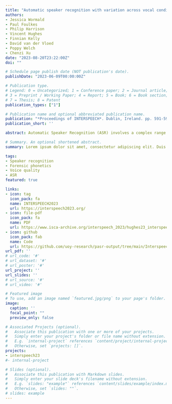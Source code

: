 ```yaml
---
title: "Automatic speaker recognition with variation across vocal conditions: a controlled experiment with implications for forensics"
authors:
- Jessica Wormald
- Paul Foulkes
- Philip Harrison
- Vincent Hughes
- Finnian Kelly
- David van der Vloed
- Poppy Welch
- Chenzi Xu
date: "2023-08-20T23:22:00Z"
doi: ""

# Schedule page publish date (NOT publication's date).
publishDate: "2023-06-09T00:00:00Z"

# Publication type.
# Legend: 0 = Uncategorized; 1 = Conference paper; 2 = Journal article;
# 3 = Preprint / Working Paper; 4 = Report; 5 = Book; 6 = Book section;
# 7 = Thesis; 8 = Patent
publication_types: ["1"]

# Publication name and optional abbreviated publication name.
publication: "*Proceedings of INTERSPEECH*. Dublin, Ireland. pp. 591-595"
publication_short: ''

abstract: Automatic Speaker Recognition (ASR) involves a complex range of processes to extract, model, and compare speaker-specific information from a pair of voice samples. Using heavily controlled recordings, this paper explores the impact of specific vocal conditions (i.e. vocal setting, disguise, accent guises) on ASR performance. When vocal conditions are matched, ASR performance is generally excellent (whisper is an exception). When conditions are mismatched, as in most forensic cases, we see an increase in discrimination and calibration error in some cases. The most problematic mismatches are those involving whisper and supralaryngeal vocal settings; these produce the greatest phonetic changes to speech. Mismatches involving high pitch also produce poor performance, although this appears to be driven by speaker-specific differences in articulatory implementation. We discuss the implications of the findings for the use of ASR in forensic casework and the interpretability of system output.

# Summary. An optional shortened abstract.
summary: Lorem ipsum dolor sit amet, consectetur adipiscing elit. Duis posuere tellus ac convallis placerat. Proin tincidunt magna sed ex sollicitudin condimentum.

tags:
- Speaker recognition
- Forensic phonetics
- Voice quality
- ASR
featured: true

links:
- icon: tag
  icon_pack: fa
  name: INTERSPEECH2023
  url: https://interspeech2023.org/
- icon: file-pdf
  icon_pack: fa
  name: PDF
  url: https://www.isca-archive.org/interspeech_2023/hughes23_interspeech.pdf
- icon: github
  icon_pack: fab
  name: Code
  url: https://github.com/uoy-research/pasr-output/tree/main/Interspeech_23_Calibration
url_pdf: ''
# url_code: '#'
# url_dataset: '#'
# url_poster: '#'
url_project: ''
url_slides: ''
# url_source: '#'
# url_video: '#'

# Featured image
# To use, add an image named `featured.jpg/png` to your page's folder. 
image:
  caption: ''
  focal_point: ""
  preview_only: false

# Associated Projects (optional).
#   Associate this publication with one or more of your projects.
#   Simply enter your project's folder or file name without extension.
#   E.g. `internal-project` references `content/project/internal-project/index.md`.
#   Otherwise, set `projects: []`.
projects:
- interspeech23
#- internal-project

# Slides (optional).
#   Associate this publication with Markdown slides.
#   Simply enter your slide deck's filename without extension.
#   E.g. `slides: "example"` references `content/slides/example/index.md`.
#   Otherwise, set `slides: ""`.
# slides: example
---
```


